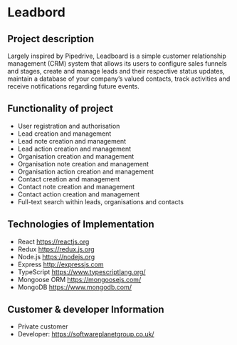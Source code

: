 # Leadbord

## Project description

Largely inspired by Pipedrive, Leadboard is a simple customer relationship management (CRM) system that allows its users to configure sales funnels and stages, create and manage leads and their respective status updates, maintain a database of your company’s valued contacts, track activities and receive notifications regarding future events.

## Functionality of project

* User registration and authorisation
* Lead creation and management
* Lead note creation and management
* Lead action creation and management
* Organisation creation and management
* Organisation note creation and management
* Organisation action creation and management
* Contact creation and management
* Contact note creation and management
* Contact action creation and management
* Full-text search within leads, organisations and contacts

## Technologies of Implementation

* React https://reactjs.org
* Redux https://redux.js.org
* Node.js https://nodejs.org
* Express http://expressjs.com
* TypeScript https://www.typescriptlang.org/
* Mongoose ORM https://mongoosejs.com/
* MongoDB https://www.mongodb.com/

## Customer & developer Information
- Private customer
- Developer: https://softwareplanetgroup.co.uk/
